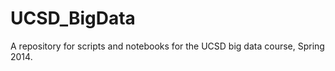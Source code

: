 UCSD_BigData
============

A repository for scripts and notebooks for the UCSD big data course, Spring 2014.
